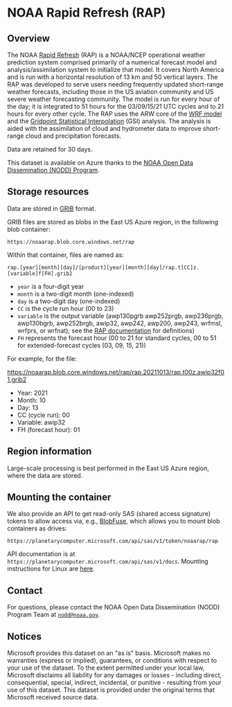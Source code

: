 # NOAA Rapid Refresh (RAP)

## Overview

The NOAA [Rapid Refresh](https://www.nco.ncep.noaa.gov/pmb/products/rap/) (RAP) is a NOAA/NCEP operational weather prediction system comprised primarily of a numerical forecast model and analysis/assimilation system to initialize that model. It covers North America and is run with a horizontal resolution of 13 km and 50 vertical layers. The RAP was developed to serve users needing frequently updated short-range weather forecasts, including those in the US aviation community and US severe weather forecasting community. The model is run for every hour of the day; it is integrated to 51 hours for the 03/09/15/21 UTC cycles and to 21 hours for every other cycle. The RAP uses the ARW core of the [WRF model](https://www.mmm.ucar.edu/weather-research-and-forecasting-model) and the [Gridpoint Statistical Interpolation](https://ral.ucar.edu/solutions/products/gridpoint-statistical-interpolation-gsi) (GSI) analysis.  The analysis is aided with the assimilation of cloud and hydrometer data to improve short-range cloud and precipitation forecasts.

Data are retained for 30 days.

This dataset is available on Azure thanks to the [NOAA Open Data Dissemination (NODD) Program](https://www.noaa.gov/information-technology/open-data-dissemination).


## Storage resources

Data are stored in [GRIB](https://en.wikipedia.org/wiki/GRIB) format.

GRIB files are stored as blobs in the East US Azure region, in the following blob container:

`https://noaarap.blob.core.windows.net/rap`

Within that container, files are named as:

`rap.[year][month][day]/[product][year][month][day]/rap.t[CC]z.[variable]f[FH].grib2`

* `year` is a four-digit year
* `month` is a two-digit month (one-indexed)
* `day` is a two-digit day (one-indexed)
* `CC` is the cycle run hour (00 to 23)
* `variable` is the output variable (awp130pgrb awp252prgb, awp236prgb, awp130bgrb, awp252brgb, awip32, awp242, awp200, awp243, wrfmsl, wrfprs, or wrfnat); see the [RAP documentation](https://www.nco.ncep.noaa.gov/pmb/products/rap/) for definitions)
* `FH` represents the forecast hour (00 to 21 for standard cycles, 00 to 51 for extended-forecast cycles (03, 09, 15, 21))

For example, for the file:

<https://noaarap.blob.core.windows.net/rap/rap.20211013/rap.t00z.awip32f01.grib2>

* Year: 2021
* Month: 10
* Day: 13
* CC (cycle run): 00
* Variable: awip32
* FH (forecast hour): 01


## Region information

Large-scale processing is best performed in the East US Azure region, where the data are stored.


## Mounting the container

We also provide an API to get read-only SAS (shared access signature) tokens to allow access via, e.g., [BlobFuse](https://github.com/Azure/azure-storage-fuse), which allows you to mount blob containers as drives:

`https://planetarycomputer.microsoft.com/api/sas/v1/token/noaarap/rap`

API documentation is at `https://planetarycomputer.microsoft.com/api/sas/v1/docs`.
Mounting instructions for Linux are [here](https://docs.microsoft.com/en-us/azure/storage/blobs/storage-how-to-mount-container-linux).


## Contact

For questions, please contact the NOAA Open Data Dissemination (NODD) Program Team at [`nodd@noaa.gov`](mailto:nodd@noaa.gov?subject=azure%20rap%20question).


## Notices

Microsoft provides this dataset on an "as is" basis.  Microsoft makes no warranties (express or implied), guarantees, or conditions with respect to your use of the dataset.  To the extent permitted under your local law, Microsoft disclaims all liability for any damages or losses - including direct, consequential, special, indirect, incidental, or punitive - resulting from your use of this dataset.  This dataset is provided under the original terms that Microsoft received source data.
